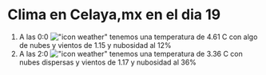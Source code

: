 # Clima en Celaya,mx en el dia 19

1. A las 0:0 !["icon weather"](http://openweathermap.org/img/w/02n.png) tenemos una temperatura de 4.61 C con algo de nubes y  vientos de 1.15 y nubosidad al 12%
1. A las 2:0 !["icon weather"](http://openweathermap.org/img/w/03n.png) tenemos una temperatura de 3.36 C con nubes dispersas y  vientos de 1.17 y nubosidad al 36%
